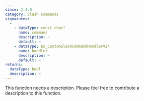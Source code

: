 ```yaml
---
since: 2.4.0
category: Slash Commands
signatures:
  -
    - dataType: const char*
      name: command
      description: ~
      default: ~
    - dataType: bz_CustomSlashCommandHandlerV2*
      name: handler
      description: ~
      default: ~
returns:
  dataType: bool
  description: ~
---
```


This function needs a description. Please feel free to contribute a description to this function.
